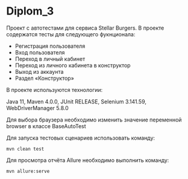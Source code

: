 # Diplom_3

Проект с автотестами для сервиса Stellar Burgers.
В проекте содержатся тесты для следующего фукнционала:
- Регистрация пользователя
- Вход пользователя
- Переход в личный кабинет
- Переход из личного кабинета в конструктор
- Выход из аккаунта
- Раздел «Конструктор»

В проекте используются технологии:

Java 11, Maven 4.0.0, JUnit RELEASE, Selenium 3.141.59, WebDriverManager 5.8.0

Для выбора браузера необходимо изменить значение переменной browser в классе BaseAutoTest

Для запуска тестовых сценариев использовать команду:

```mvn clean test```

Для просмотра отчёта Allure необходимо выполнить команду:

```mvn allure:serve```